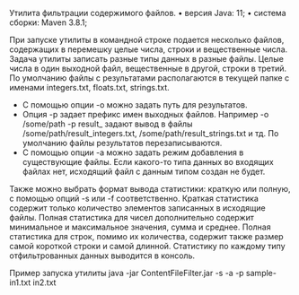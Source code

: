 Утилита фильтрации содержимого файлов.
• версия Java: 11;
• система сборки: Maven 3.8.1;

При запуске утилиты в командной строке подается несколько файлов, содержащих в
перемешку целые числа, строки и вещественные числа. Задача утилиты записать разные типы данных в разные файлы. 
Целые числа в один выходной файл, вещественные в другой, строки в третий. По умолчанию файлы с
результатами располагаются в текущей папке с именами integers.txt, floats.txt, strings.txt.
* C помощью опции -o можно задать путь для результатов. 
* Опция -p задает префикс имен выходных файлов. 
Например -o /some/path -p result_ задают вывод в файлы /some/path/result_integers.txt,
/some/path/result_strings.txt и тд.
По умолчанию файлы результатов перезаписываются. 
* С помощью опции -a можно задать режим добавления в существующие файлы.
Если какого-то типа данных во входящих файлах нет, исходящий файл с данным типом создан не будет.

Также можно выбрать формат вывода статистики: краткую или полную, с помощью опций -s или -f соответственно. 
Краткая статистика содержит только количество элементов записанных в исходящие файлы. 
Полная статистика для чисел дополнительно содержит минимальное и максимальное значения, сумма и среднее.
Полная статистика для строк, помимо их количества, содержит также размер самой
короткой строки и самой длинной.
Статистику по каждому типу отфильтрованных данных выводится в консоль.

Пример запуска утилиты
java -jar ContentFileFilter.jar -s -a -p sample- in1.txt in2.txt
